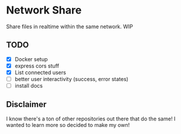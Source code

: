 # Network Share

Share files in realtime within the same network. WIP

## TODO

- [x] Docker setup
- [x] express cors stuff
- [x] List connected users
- [ ] better user interactivity (success, error states)
- [ ] install docs

## Disclaimer

I know there's a ton of other repositories out there that do the same!
I wanted to learn more so decided to make my own!
